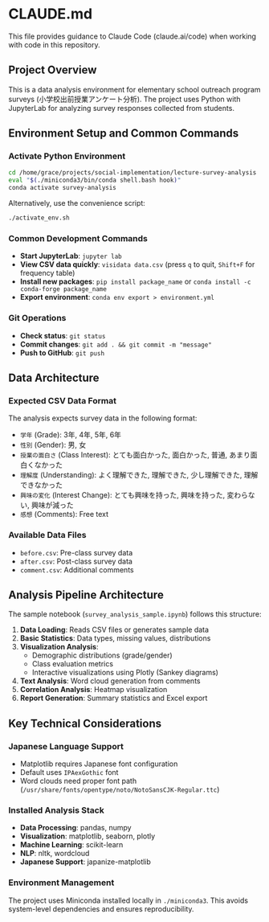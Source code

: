 # CLAUDE.md

This file provides guidance to Claude Code (claude.ai/code) when working with code in this repository.

## Project Overview
This is a data analysis environment for elementary school outreach program surveys (小学校出前授業アンケート分析). The project uses Python with JupyterLab for analyzing survey responses collected from students.

## Environment Setup and Common Commands

### Activate Python Environment
```bash
cd /home/grace/projects/social-implementation/lecture-survey-analysis
eval "$(./miniconda3/bin/conda shell.bash hook)"
conda activate survey-analysis
```

Alternatively, use the convenience script:
```bash
./activate_env.sh
```

### Common Development Commands
- **Start JupyterLab**: `jupyter lab`
- **View CSV data quickly**: `visidata data.csv` (press `q` to quit, `Shift+F` for frequency table)
- **Install new packages**: `pip install package_name` or `conda install -c conda-forge package_name`
- **Export environment**: `conda env export > environment.yml`

### Git Operations
- **Check status**: `git status`
- **Commit changes**: `git add . && git commit -m "message"`
- **Push to GitHub**: `git push`

## Data Architecture

### Expected CSV Data Format
The analysis expects survey data in the following format:
- `学年` (Grade): 3年, 4年, 5年, 6年
- `性別` (Gender): 男, 女
- `授業の面白さ` (Class Interest): とても面白かった, 面白かった, 普通, あまり面白くなかった
- `理解度` (Understanding): よく理解できた, 理解できた, 少し理解できた, 理解できなかった
- `興味の変化` (Interest Change): とても興味を持った, 興味を持った, 変わらない, 興味が減った
- `感想` (Comments): Free text

### Available Data Files
- `before.csv`: Pre-class survey data
- `after.csv`: Post-class survey data
- `comment.csv`: Additional comments

## Analysis Pipeline Architecture

The sample notebook (`survey_analysis_sample.ipynb`) follows this structure:

1. **Data Loading**: Reads CSV files or generates sample data
2. **Basic Statistics**: Data types, missing values, distributions
3. **Visualization Analysis**:
   - Demographic distributions (grade/gender)
   - Class evaluation metrics
   - Interactive visualizations using Plotly (Sankey diagrams)
4. **Text Analysis**: Word cloud generation from comments
5. **Correlation Analysis**: Heatmap visualization
6. **Report Generation**: Summary statistics and Excel export

## Key Technical Considerations

### Japanese Language Support
- Matplotlib requires Japanese font configuration
- Default uses `IPAexGothic` font
- Word clouds need proper font path (`/usr/share/fonts/opentype/noto/NotoSansCJK-Regular.ttc`)

### Installed Analysis Stack
- **Data Processing**: pandas, numpy
- **Visualization**: matplotlib, seaborn, plotly
- **Machine Learning**: scikit-learn
- **NLP**: nltk, wordcloud
- **Japanese Support**: japanize-matplotlib

### Environment Management
The project uses Miniconda installed locally in `./miniconda3`. This avoids system-level dependencies and ensures reproducibility.